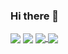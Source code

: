 ### Hi there 👋

<img align="center" src="https://github-readme-stats.vercel.app/api?username=mangomkt" />
<img align="center" src="https://github-readme-stats.vercel.app/api/top-langs/?username=mangomkt" />
<a href="https://straight-email-sig.netlify.app" target="_blank">
   <img align="center" src="https://github-readme-stats.vercel.app/api/pin/?username=mangomkt&repo=straight-email-sig" />
</a>
<img align="center" src="https://github-readme-stats.vercel.app/api/pin/?username=mangomkt&repo=mydivi-light" />
<!--
**mangomkt/mangomkt** is a ✨ _special_ ✨ repository because its `README.md` (this file) appears on your GitHub profile.

Here are some ideas to get you started:

- 🔭 I’m currently working on ...
- 🌱 I’m currently learning ...
- 👯 I’m looking to collaborate on ...
- 🤔 I’m looking for help with ...
- 💬 Ask me about ...
- 📫 How to reach me: ...
- 😄 Pronouns: ...
- ⚡ Fun fact: ...
-->
